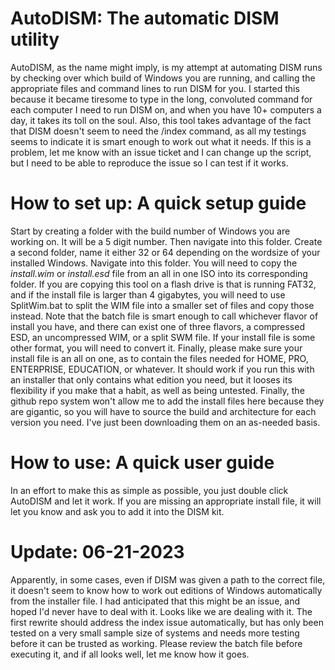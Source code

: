 # AutoDISM: The automatic DISM utility
AutoDISM, as the name might imply, is my attempt at automating DISM runs by checking over which build of Windows you are running, and calling the appropriate files and command lines to run DISM for you.
I started this because it became tiresome to type in the long, convoluted command for each computer I need to run DISM on, and when you have 10+ computers a day, it takes its toll on the soul.
Also, this tool takes advantage of the fact that DISM doesn't seem to need the /index command, as all my testings seems to indicate it is smart enough to work out what it needs. If this is a problem, let me know with an issue ticket and I can change up the script, but I need to be able to reproduce the issue so I can test if it works.

# How to set up: A quick setup guide
Start by creating a folder with the build number of Windows you are working on. It will be a 5 digit number. Then navigate into this folder. Create a second folder, name it either 32 or 64 depending on the wordsize of your installed Windows. Navigate into this folder. You will need to copy the *install.wim* or *install.esd* file from an all in one ISO into its corresponding folder.
If you are copying this tool on a flash drive is that is running FAT32, and if the install file is larger than 4 gigabytes, you will need to use SplitWim.bat to split the WIM file into a smaller set of files and copy those instead.
Note that the batch file is smart enough to call whichever flavor of install you have, and there can exist one of three flavors, a compressed ESD, an uncompressed WIM, or a split SWM file.
If your install file is some other format, you will need to convert it.
Finally, please make sure your install file is an all on one, as to contain the files needed for HOME, PRO, ENTERPRISE, EDUCATION, or whatever. It should work if you run this with an installer that only contains what edition you need, but it looses its flexibility if you make that a habit, as well as being untested.
Finally, the github repo system won't allow me to add the install files here because they are gigantic, so you will have to source the build and architecture for each version you need. I've just been downloading them on an as-needed basis.

# How to use: A quick user guide
In an effort to make this as simple as possible, you just double click AutoDISM and let it work. If you are missing an appropriate install file, it will let you know and ask you to add it into the DISM kit.

# Update: 06-21-2023
Apparently, in some cases, even if DISM was given a path to the correct file, it doesn't seem to know how to work out editions of Windows automatically from the installer file. I had anticipated that this might be an issue, and hoped I'd never have to deal with it. Looks like we are dealing with it. The first rewrite should address the index issue automatically, but has only been tested on a very small sample size of systems and needs more testing before it can be trusted as working. Please review the batch file before executing it, and if all looks well, let me know how it goes.
